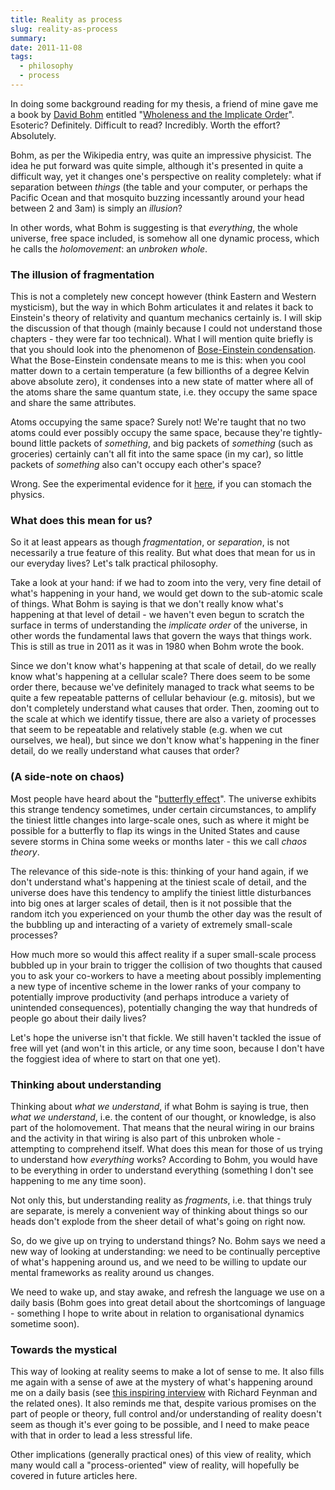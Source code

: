 ```yaml
---
title: Reality as process
slug: reality-as-process
summary:
date: 2011-11-08
tags:
  - philosophy
  - process
---
```

In doing some background reading for my thesis, a friend of mine gave me a book
by [David Bohm](http://en.wikipedia.org/wiki/David_Bohm) entitled
"[Wholeness and the Implicate Order](http://amzn.com/0415119669)". Esoteric?
Definitely. Difficult to read? Incredibly. Worth the effort? Absolutely.

Bohm, as per the Wikipedia entry, was quite an impressive physicist. The idea
he put forward was quite simple, although it's presented in quite a difficult
way, yet it changes one's perspective on reality completely: what if
separation between _things_ (the table and your computer, or perhaps the
Pacific Ocean and that mosquito buzzing incessantly around your head between 2
and 3am) is simply an _illusion_?

In other words, what Bohm is suggesting is that _everything_, the whole
universe, free space included, is somehow all one dynamic process, which he
calls the _holomovement_: an _unbroken whole_.


###  The illusion of fragmentation

This is not a completely new concept however (think Eastern and Western
mysticism), but the way in which Bohm articulates it and relates it back to
Einstein's theory of relativity and quantum mechanics certainly is. I will
skip the discussion of that though (mainly because I could not understand
those chapters - they were far too technical). What I will mention quite
briefly is that you should look into the phenomenon of
[Bose-Einstein condensation](http://en.wikipedia.org/wiki/Bose%E2%80%93Einstein_condensate).
What the Bose-Einstein condensate means to me is this: when you cool matter
down to a certain temperature (a few billionths of a degree Kelvin above
absolute zero), it condenses into a new state of matter where all of the atoms
share the same quantum state, i.e. they occupy the same space and share the
same attributes.

Atoms occupying the same space? Surely not! We're taught that no two atoms
could ever possibly occupy the same space, because they're tightly-bound
little packets of _something_, and big packets of _something_ (such as
groceries) certainly can't all fit into the same space (in my car), so little
packets of _something_ also can't occupy each other's space?

Wrong. See the experimental evidence for it
[here](http://www.jstor.org/pss/2888436), if you can stomach the physics.


###  What does this mean for us?

So it at least appears as though _fragmentation_, or _separation_, is not
necessarily a true feature of this reality. But what does that mean for us in
our everyday lives? Let's talk practical philosophy.

Take a look at your hand: if we had to zoom into the very, very fine detail of
what's happening in your hand, we would get down to the sub-atomic scale of
things. What Bohm is saying is that we don't really know what's happening at
that level of detail - we haven't even begun to scratch the surface in terms
of understanding the _implicate order_ of the universe, in other words the
fundamental laws that govern the ways that things work. This is still as true
in 2011 as it was in 1980 when Bohm wrote the book.

Since we don't know what's happening at that scale of detail, do we really
know what's happening at a cellular scale? There does seem to be some order
there, because we've definitely managed to track what seems to be quite a few
repeatable patterns of cellular behaviour (e.g. mitosis), but we don't
completely understand what causes that order. Then, zooming out to the scale
at which we identify tissue, there are also a variety of processes that seem
to be repeatable and relatively stable (e.g. when we cut ourselves, we heal),
but since we don't know what's happening in the finer detail, do we really
understand what causes that order?


###  (A side-note on chaos)

Most people have heard about the
"[butterfly effect](http://en.wikipedia.org/wiki/Butterfly_effect)".
The universe exhibits this strange tendency sometimes, under certain
circumstances, to amplify the tiniest little changes into large-scale ones, such
as where it might be possible for a butterfly to flap its wings in the United
States and cause severe storms in China some weeks or months later - this we
call _chaos theory_.

The relevance of this side-note is this: thinking of your hand again, if we
don't understand what's happening at the tiniest scale of detail, and the
universe does have this tendency to amplify the tiniest little disturbances
into big ones at larger scales of detail, then is it not possible that the
random itch you experienced on your thumb the other day was the result of the
bubbling up and interacting of a variety of extremely small-scale processes?

How much more so would this affect reality if a super small-scale process
bubbled up in your brain to trigger the collision of two thoughts that caused
you to ask your co-workers to have a meeting about possibly implementing a new
type of incentive scheme in the lower ranks of your company to potentially
improve productivity (and perhaps introduce a variety of unintended
consequences), potentially changing the way that hundreds of people go about
their daily lives?

Let's hope the universe isn't that fickle. We still haven't tackled the issue
of free will yet (and won't in this article, or any time soon, because I don't
have the foggiest idea of where to start on that one yet).


###  Thinking about understanding

Thinking about _what we understand_, if what Bohm is saying is true, then
_what we understand_, i.e. the content of our thought, or knowledge, is also
part of the holomovement. That means that the neural wiring in our brains and
the activity in that wiring is also part of this unbroken whole - attempting
to comprehend itself. What does this mean for those of us trying to understand
how _everything_ works? According to Bohm, you would have to be everything in
order to understand everything (something I don't see happening to me any time
soon).

Not only this, but understanding reality as _fragments_, i.e. that things
truly are separate, is merely a convenient way of thinking about things so our
heads don't explode from the sheer detail of what's going on right now.

So, do we give up on trying to understand things? No. Bohm says we need a new
way of looking at understanding: we need to be continually perceptive of
what's happening around us, and we need to be willing to update our mental
frameworks as reality around us changes.

We need to wake up, and stay awake, and refresh the language we use on a daily
basis (Bohm goes into great detail about the shortcomings of language -
something I hope to write about in relation to organisational dynamics
sometime soon).


###  Towards the mystical

This way of looking at reality seems to make a lot of sense to me. It also
fills me again with a sense of awe at the mystery of what's happening around
me on a daily basis (see
[this inspiring interview](http://www.youtube.com/watch?v=PsgBtOVzHKI)
with Richard Feynman and the related ones). It also reminds me that, despite
various promises on the part of people or theory, full control and/or
understanding of reality doesn't seem as though it's ever going to be possible,
and I need to make peace with that in order to lead a less stressful life.

Other implications (generally practical ones) of this view of reality, which
many would call a "process-oriented" view of reality, will hopefully be
covered in future articles here.

